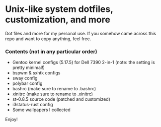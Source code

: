 # Unix-like system dotfiles, customization, and more

Dot files and more for my personal use. 
If you somehow came across this repo and want to copy anything, feel free.

### Contents (not in any particular order)

* Gentoo kernel configs (5.17.5) for Dell 7390 2-in-1 (note: the setting is pretty minimal!)
* bspwm & sxhtk configs
* sway config
* polybar config
* bashrc (make sure to rename to .bashrc)
* xinitrc (make sure to rename to .xinitrc)
* st-0.8.5 source code (patched and customized)
* i3status-rust config
* Some wallpapers I collected

Enjoy!

